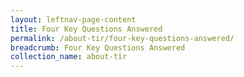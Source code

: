 ```yaml
---
layout: leftnav-page-content
title: Four Key Questions Answered
permalink: /about-tir/four-key-questions-answered/
breadcrumb: Four Key Questions Answered
collection_name: about-tir
---
```


